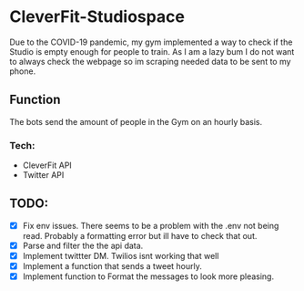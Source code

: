 # CleverFit-Studiospace
Due to the COVID-19 pandemic, my gym implemented a way to check if the Studio is empty enough for people to train. As I am a lazy bum I do not want to always check the webpage so im scraping needed data to be sent to my phone.



## Function
The bots send the amount of people in the Gym on an hourly basis.




### Tech: 
* CleverFit API
* Twitter API


## TODO:
* [X] Fix env issues. There seems to be a problem with the .env not being read. Probably a formatting error but ill have to check that out.
* [X]  Parse and filter the the api data.
* [X] Implement twittter DM. Twilios isnt working that well
* [X] Implement a function that sends a tweet hourly.
* [X] Implement function to Format the messages to look more pleasing. 
